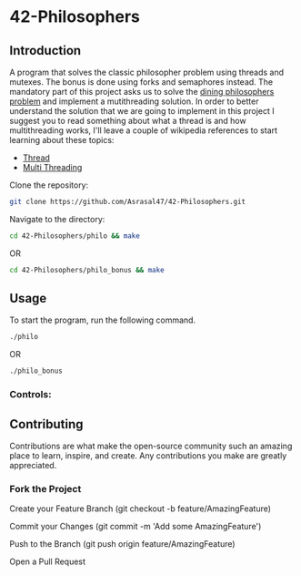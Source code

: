 # 42-Philosophers

## Introduction
A program that solves the classic philosopher problem using threads and mutexes. The bonus is done using forks and semaphores instead.
The mandatory part of this project asks us to solve the <a href='https://en.wikipedia.org/wiki/Dining_philosophers_problem'>dining philosophers problem</a> and 
implement a mutithreading solution. In order to better understand the solution that we are going to implement in this project I suggest you to read something about what
a thread is and how multithreading works, I'll leave a couple of wikipedia references to start learning about these topics:
<ul>
<li><a href='https://en.wikipedia.org/wiki/Thread_(computing)'>Thread</a></li>
<li><a href='https://en.wikipedia.org/wiki/Multithreading_(computer_architecture)'>Multi Threading</a></li>
</ul>

Clone the repository:
```sh
git clone https://github.com/Asrasal47/42-Philosophers.git
```
Navigate to the directory:
```sh
cd 42-Philosophers/philo && make
```
OR
```sh
cd 42-Philosophers/philo_bonus && make
```

## Usage
To start the program, run the following command.
```sh
./philo
```
OR
```sh
./philo_bonus
```

### Controls:


## Contributing
Contributions are what make the open-source community such an amazing place to learn, inspire, and create.
Any contributions you make are greatly appreciated.

### Fork the Project
Create your Feature Branch (git checkout -b feature/AmazingFeature)

Commit your Changes (git commit -m 'Add some AmazingFeature')

Push to the Branch (git push origin feature/AmazingFeature)

Open a Pull Request

